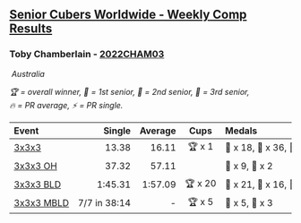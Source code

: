 <style>table {white-space: nowrap;}</style>
<link rel="stylesheet" type="text/css" href="/scw-comp/css/flags.css" />

## [Senior Cubers Worldwide - Weekly Comp Results](/scw-comp/results/)
### Toby Chamberlain - [2022CHAM03](https://www.worldcubeassociation.org/persons/2022CHAM03)

<i class="flag flag-AU" />&nbsp;Australia

<span style="white-space: nowrap;">🏆 = overall winner</span>, <span style="white-space: nowrap;">🥇 = 1st senior</span>, <span style="white-space: nowrap;">🥈 = 2nd senior</span>, <span style="white-space: nowrap;">🥉 = 3rd senior</span>, <span style="white-space: nowrap;">🔥 = PR average</span>, <span style="white-space: nowrap;">⚡ = PR single</span>.

| Event | Single | Average | Cups | Medals | Achievements|
| :-- | --: | --: | :--: | :-- | :-- |
| [3x3x3](333.md) | 13.38 | 16.11 | 🏆 x 1 | 🥇 x 18, 🥈 x 36, 🥉 x 26 | 🔥 x 16, ⚡ x 13 |
| [3x3x3 OH](333oh.md) | 37.32 | 57.11 |  | 🥈 x 9, 🥉 x 2 | 🔥 x 4, ⚡ x 3 |
| [3x3x3 BLD](333bf.md) | 1:45.31 | 1:57.09 | 🏆 x 20 | 🥇 x 21, 🥈 x 16, 🥉 x 11 | 🔥 x 4, ⚡ x 10 |
| [3x3x3 MBLD](333mbf.md) | 7/7 in 38:14 | - | 🏆 x 5 | 🥇 x 5, 🥉 x 3 | ⚡ x 5 |

<!-- Global site tag (gtag.js) - Google Analytics -->
<script async src="https://www.googletagmanager.com/gtag/js?id=UA-86348435-3"></script>
<script>window.dataLayer = window.dataLayer || []; function gtag() {dataLayer.push(arguments);} gtag('js', new Date()); gtag('config', 'UA-86348435-3');</script>
